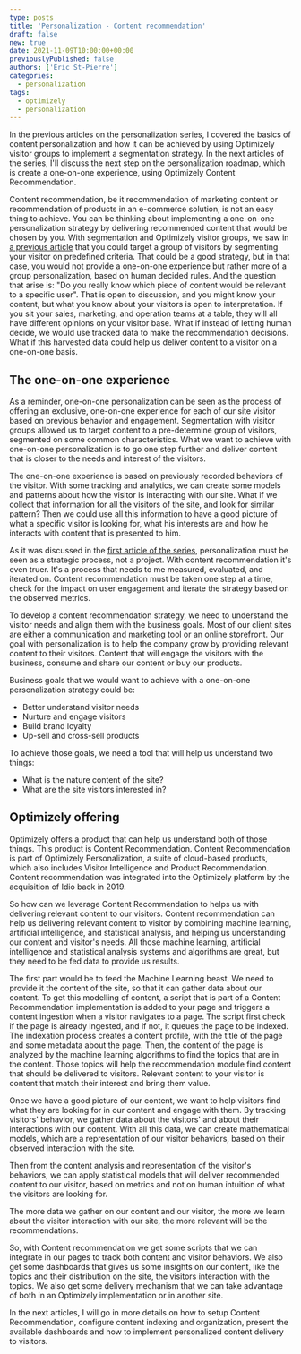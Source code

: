```yaml
---
type: posts
title: 'Personalization - Content recommendation'
draft: false
new: true
date: 2021-11-09T10:00:00+00:00
previouslyPublished: false
authors: ['Eric St-Pierre']
categories:
  - personalization
tags:
  - optimizely
  - personalization
---
```


In the previous articles on the personalization series, I covered the basics of content personalization and how it can be achieved by using Optimizely visitor groups to implement a segmentation strategy. In the next articles of the series, I'll discuss the next step on the personalization roadmap, which is create a one-on-one experience, using Optimizely Content Recommendation.

Content recommendation, be it recommendation of marketing content or recommendation of products in an e-commerce solution, is not an easy thing to achieve. You can be thinking about implementing a one-on-one personalization strategy by delivering recommended content that would be chosen by you. With segmentation and Optimizely visitor groups, we saw in [a previous article](https://eric.st-pierre.xyz/posts/personalization-segmentation/) that you could target a group of visitors by segmenting your visitor on predefined criteria. That could be a good strategy, but in that case, you would not provide a one-on-one experience but rather more of a group personalization, based on human decided rules. And the question that arise is: "Do you really know which piece of content would be relevant to a specific user". That is open to discussion, and you might know your content, but what you know about your visitors is open to interpretation. If you sit your sales, marketing, and operation teams at a table, they will all have different opinions on your visitor base. What if instead of letting human decide, we would use tracked data to make the recommendation decisions. What if this harvested data could help us deliver content to a visitor on a one-on-one basis.

## The one-on-one experience

As a reminder, one-on-one personalization can be seen as the process of offering an exclusive, one-on-one experience for each of our site visitor based on previous behavior and engagement. Segmentation with visitor groups allowed us to target content to a pre-determine group of visitors, segmented on some common characteristics. What we want to achieve with one-on-one personalization is to go one step further and deliver content that is closer to the needs and interest of the visitors.

The one-on-one experience is based on previously recorded behaviors of the visitor. With some tracking and analytics, we can create some models and patterns about how the visitor is interacting with our site. What if we collect that information for all the visitors of the site, and look for similar pattern? Then we could use all this information to have a good picture of what a specific visitor is looking for, what his interests are and how he interacts with content that is presented to him.

As it was discussed in the [first article of the series](https://eric.st-pierre.xyz/posts/personalization-introduction/), personalization must be seen as a strategic process, not a project. With content recommendation it's even truer. It's a process that needs to me measured, evaluated, and iterated on. Content recommendation must be taken one step at a time, check for the impact on user engagement and iterate the strategy based on the observed metrics.

To develop a content recommendation strategy, we need to understand the visitor needs and align them with the business goals. Most of our client sites are either a communication and marketing tool or an online storefront. Our goal with personalization is to help the company grow by providing relevant content to their visitors. Content that will engage the visitors with the business, consume and share our content or buy our products.

Business goals that we would want to achieve with a one-on-one personalization strategy could be:

- Better understand visitor needs
- Nurture and engage visitors
- Build brand loyalty
- Up-sell and cross-sell products

To achieve those goals, we need a tool that will help us understand two things:

- What is the nature content of the site?
- What are the site visitors interested in?

## Optimizely offering

Optimizely offers a product that can help us understand both of those things. This product is Content Recommendation. Content Recommendation is part of Optimizely Personalization, a suite of cloud-based products, which also includes Visitor Intelligence and Product Recommendation. Content recommendation was integrated into the Optimizely platform by the acquisition of Idio back in 2019.

So how can we leverage Content Recommendation to helps us with delivering relevant content to our visitors. Content recommendation can help us delivering relevant content to visitor by combining machine learning, artificial intelligence, and statistical analysis, and helping us understanding our content and visitor's needs. All those machine learning, artificial intelligence and statistical analysis systems and algorithms are great, but they need to be fed data to provide us results.

The first part would be to feed the Machine Learning beast. We need to provide it the content of the site, so that it can gather data about our content. To get this modelling of content, a script that is part of a Content Recommendation implementation is added to your page and triggers a content ingestion when a visitor navigates to a page. The script first check if the page is already ingested, and if not, it queues the page to be indexed. The indexation process creates a content profile, with the title of the page and some metadata about the page. Then, the content of the page is analyzed by the machine learning algorithms to find the topics that are in the content. Those topics will help the recommendation module find content that should be delivered to visitors. Relevant content to your visitor is content that match their interest and bring them value.

Once we have a good picture of our content, we want to help visitors find what they are looking for in our content and engage with them. By tracking visitors' behavior, we gather data about the visitors' and about their interactions with our content. With all this data, we can create mathematical models, which are a representation of our visitor behaviors, based on their observed interaction with the site.

Then from the content analysis and representation of the visitor's behaviors, we can apply statistical models that will deliver recommended content to our visitor, based on metrics and not on human intuition of what the visitors are looking for.

The more data we gather on our content and our visitor, the more we learn about the visitor interaction with our site, the more relevant will be the recommendations.

So, with Content recommendation we get some scripts that we can integrate in our pages to track both content and visitor behaviors. We also get some dashboards that gives us some insights on our content, like the topics and their distribution on the site, the visitors interaction with the topics. We also get some delivery mechanism that we can take advantage of both in an Optimizely implementation or in another site.

In the next articles, I will go in more details on how to setup Content Recommendation, configure content indexing and organization, present the available dashboards and how to implement personalized content delivery to visitors.